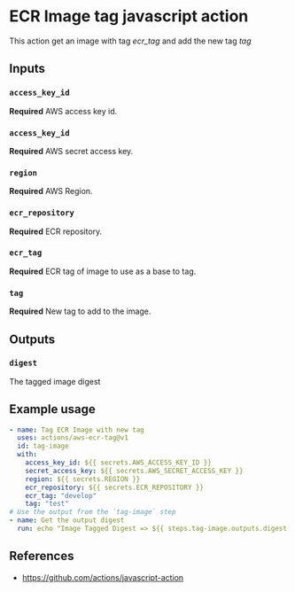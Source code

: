 # ECR Image tag javascript action

This action get an image with tag *ecr_tag* and add the new tag *tag*

## Inputs

### `access_key_id`

**Required** AWS access key id.

### `access_key_id`

**Required** AWS secret access key.

### `region`

**Required** AWS Region.

### `ecr_repository`

**Required** ECR repository.

### `ecr_tag`

**Required** ECR tag of image to use as a base to tag.

### `tag`

**Required** New tag to add to the image.

## Outputs

### `digest`

The tagged image digest

## Example usage

```yml
- name: Tag ECR Image with new tag
  uses: actions/aws-ecr-tag@v1
  id: tag-image
  with:
    access_key_id: ${{ secrets.AWS_ACCESS_KEY_ID }}
    secret_access_key: ${{ secrets.AWS_SECRET_ACCESS_KEY }}
    region: ${{ secrets.REGION }}
    ecr_repository: ${{ secrets.ECR_REPOSITORY }}
    ecr_tag: "develop"
    tag: "test"
# Use the output from the `tag-image` step
- name: Get the output digest
  run: echo "Image Tagged Digest => ${{ steps.tag-image.outputs.digest }}"
```
## References

- https://github.com/actions/javascript-action
